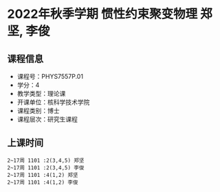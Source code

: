 # 2022年秋季学期 惯性约束聚变物理 郑坚, 李俊






## 课程信息

- 课程号：PHYS7557P.01
- 学分：4
- 教学类型：理论课
- 开课单位：核科学技术学院
- 课程类别：博士
- 课程层次：研究生课程

## 上课时间

```
2~17周 1101 :2(3,4,5) 郑坚
2~17周 1101 :2(3,4,5) 李俊
2~17周 1101 :4(1,2) 郑坚
2~17周 1101 :4(1,2) 李俊
```

